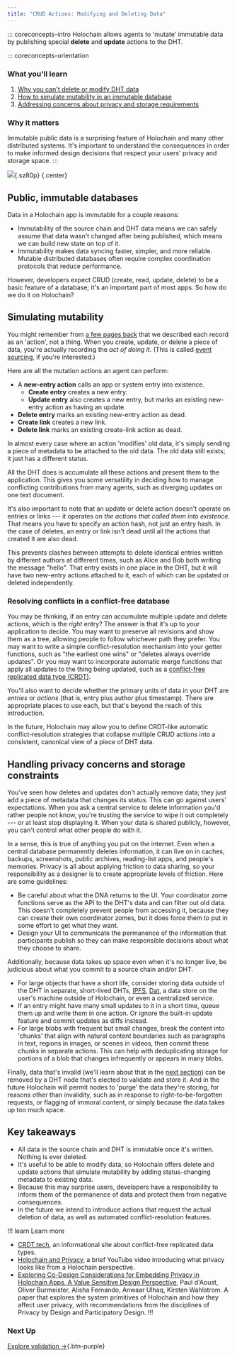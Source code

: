 ```yaml
---
title: "CRUD Actions: Modifying and Deleting Data"
---
```


::: coreconcepts-intro
Holochain allows agents to 'mutate' immutable data by publishing special **delete** and **update** actions to the DHT.

::: coreconcepts-orientation
### <i class="fas fa-thunderstorm"></i> What you'll learn

1. [Why you can't delete or modify DHT data](#public-immutable-databases)
2. [How to simulate mutability in an immutable database](#simulating-mutability)
3. [Addressing concerns about privacy and storage requirements](#handling-privacy-concerns-and-storage-constraints)

### <i class="far fa-atom"></i> Why it matters

Immutable public data is a surprising feature of Holochain and many other distributed systems. It's important to understand the consequences in order to make informed design decisions that respect your users' privacy and storage space.
:::

![](/assets/img/concepts/6.1-crud.png){.sz80p} {.center}

## Public, immutable databases

Data in a Holochain app is immutable for a couple reasons:

* Immutability of the source chain and DHT data means we can safely assume that data wasn't changed after being published, which means we can build new state on top of it.
* Immutability makes data syncing faster, simpler, and more reliable. Mutable distributed databases often require complex coordination protocols that reduce performance.

However, developers expect CRUD (create, read, update, delete) to be a basic feature of a database; it's an important part of most apps. So how do we do it on Holochain?

## Simulating mutability

You might remember from [a few pages back](../3_source_chain/) that we described each record as an 'action', not a thing. When you create, update, or delete a piece of data, you're actually recording the _act of doing it_. (This is called [event sourcing](https://martinfowler.com/eaaDev/EventSourcing.html), if you're interested.)

Here are all the mutation actions an agent can perform:

* A **new-entry action** calls an app or system entry into existence.
    * **Create entry** creates a new entry.
    * **Update entry** also creates a new entry, but marks an existing new-entry action as having an update.
* **Delete entry** marks an existing new-entry action as dead.
* **Create link** creates a new link.
* **Delete link** marks an existing create-link action as dead.

In almost every case where an action 'modifies' old data, it's simply sending a piece of metadata to be attached to the old data. The old data still exists; it just has a different status.

All the DHT does is accumulate all these actions and present them to the application. This gives you some versatility in deciding how to manage conflicting contributions from many agents, such as diverging updates on one text document.

It's also important to note that an update or delete action doesn't operate on entries or links --- it operates on _the actions that called them into existence_. That means you have to specify an action hash, not just an entry hash. In the case of deletes, an entry or link isn't dead until all the actions that created it are also dead.

This prevents clashes between attempts to delete identical entries written by different authors at different times, such as Alice and Bob both writing the message "hello". That entry exists in one place in the DHT, but it will have two new-entry actions attached to it, each of which can be updated or deleted independently.

### Resolving conflicts in a conflict-free database

You may be thinking, if an entry can accumulate multiple update and delete actions, which is the _right_ entry? The answer is that it's up to your application to decide. You may want to preserve all revisions and show them as a tree, allowing people to follow whichever path they prefer. You may want to write a simple conflict-resolution mechanism into your getter functions, such as "the earliest one wins" or "deletes always override updates". Or you may want to incorporate automatic merge functions that apply all updates to the thing being updated, such as a [conflict-free replicated data type (CRDT)](https://crdt.tech/).

You'll also want to decide whether the primary units of data in your DHT are _entries_ or _actions_ (that is, entry plus author plus timestamp). There are appropriate places to use each, but that's beyond the reach of this introduction.

In the future, Holochain may allow you to define CRDT-like automatic conflict-resolution strategies that collapse multiple CRUD actions into a consistent, canonical view of a piece of DHT data.

## Handling privacy concerns and storage constraints

You've seen how deletes and updates don't actually remove data; they just add a piece of metadata that changes its status. This can go against users' expectations. When you ask a central service to delete information you'd rather people not know, you're trusting the service to wipe it out completely --- or at least stop displaying it. When your data is shared publicly, however, you can't control what other people do with it.

In a sense, this is true of anything you put on the internet. Even when a central database permanently deletes information, it can live on in caches, backups, screenshots, public archives, reading-list apps, and people's memories. Privacy is all about applying friction to data sharing, so your responsibility as a designer is to create appropriate levels of friction. Here are some guidelines:

* Be careful about what the DNA returns to the UI. Your coordinator zome functions serve as the API to the DHT's data and can filter out old data. This doesn't completely prevent people from accessing it, because they can create their own coordinator zomes, but it does force them to put in some effort to get what they want.
* Design your UI to communicate the permanence of the information that participants publish so they can make responsible decisions about what they choose to share.

Additionally, because data takes up space even when it's no longer live, be judicious about what you commit to a source chain and/or DHT.

* For large objects that have a short life, consider storing data outside of the DHT in separate, short-lived DHTs, [IPFS](https://ipfs.io), [Dat](https://dat.foundation), a data store on the user's machine outside of Holochain, or even a centralized service.
* If an entry might have many small updates to it in a short time, queue them up and write them in one action. Or ignore the built-in update feature and commit updates as diffs instead.
* For large blobs with frequent but small changes, break the content into 'chunks' that align with natural content boundaries such as paragraphs in text, regions in images, or scenes in videos, then commit these chunks in separate actions. This can help with deduplicating storage for portions of a blob that changes infrequently or appears in many blobs.

Finally, data that's invalid (we'll learn about that in the [next section](../7_validation/)) can be removed by a DHT node that's elected to validate and store it. And in the future Holochain will permit nodes to 'purge' the data they're storing, for reasons other than invalidity, such as in response to right-to-be-forgotten requests, or flagging of immoral content, or simply because the data takes up too much space.

## Key takeaways

* All data in the source chain and DHT is immutable once it's written. Nothing is ever deleted.
* It's useful to be able to modify data, so Holochain offers delete and update actions that simulate mutability by adding status-changing metadata to existing data.
* Because this may surprise users, developers have a responsibility to inform them of the permanence of data and protect them from negative consequences.
* In the future we intend to introduce actions that request the actual deletion of data, as well as automated conflict-resolution features.


!!! learn Learn more
* [CRDT.tech](https://crdt.tech/), an informational site about conflict-free replicated data types.
* [Holochain and Privacy](https://youtu.be/5watvYlDH4A), a brief YouTube video introducing what privacy looks like from a Holochain perspective.
* [Exploring Co-Design Considerations for Embedding Privacy in Holochain Apps, A Value Sensitive Design Perspective](https://dialnet.unirioja.es/servlet/articulo?codigo=8036267), Paul d'Aoust, Oliver Burmeister, Alisha Fernando, Anwaar Ulhaq, Kirsten Wahlstrom. A paper that explores the system primitives of Holochain and how they affect user privacy, with recommendations from the disciplines of Privacy by Design and Participatory Design.
!!!

### Next Up

[Explore validation →](../7_validation/){.btn-purple}
